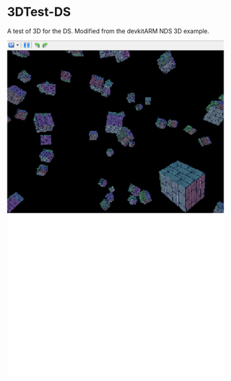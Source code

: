 # 3DTest-DS
A test of 3D for the DS. Modified from the devkitARM NDS 3D example.

![A screenshot of it.](/ss.png)
